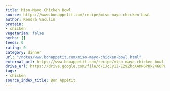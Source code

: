 ```yaml
---
title: Miso-Mayo Chicken Bowl
source: https://www.bonappetit.com/recipe/miso-mayo-chicken-bowl
author: Kendra Vaculin
protein:
- chicken
vegetarian: false
herbs: []
feeds: 0
rating: 0
category: dinner
url: "/notes/www.bonappetit.com/miso-mayo-chicken-bowl.html"
external_url: https://www.bonappetit.com/recipe/miso-mayo-chicken-bowl
drive_url: https://drive.google.com/file/d/1JcJy1I-E29ZhqXAMNGPUk2460PFrkDta/view?usp=drive_link
tags:
- chicken
source_index_title: Bon Appétit
---
```



